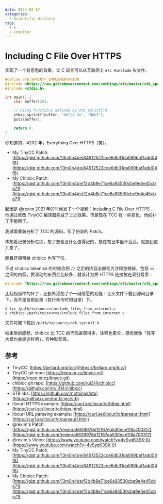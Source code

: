 ```yaml
---
date: 2024-02-17
categories:
  - Scientific Witchery
tags:
  - C
  - Compiler
---
```


# Including C File Over HTTPS

实现了一个有意思的效果，让 C 语言可以从互联网上 `#!c #include` 头文件。

```c title='include_files_from_internet.c'
#define STB_SPRINTF_IMPLEMENTATION
#include <https://raw.githubusercontent.com/nothings/stb/master/stb_sprintf.h> // <- look at this 
#include <stdio.h>

int main() {
    char buffer[20];

    // Using functions defined by stb_sprintf.h
    stbsp_sprintf(buffer, "Hello %s", "NAVI");
    puts(buffer);

    return 0;
}
```

你知道的，4202 年，Everything Over HTTPS（笑）。

- My TinyCC Patch: [https://gist.github.com/13m0n4de/84912522cce6db31da069baf1add04f8](https://gist.github.com/13m0n4de/84912522cce6db31da069baf1add04f8)
- My Chibicc Patch: [https://gist.github.com/13m0n4de/f2b4b8e71ce6a93530cbe9e4e45cbe71](https://gist.github.com/13m0n4de/f2b4b8e71ce6a93530cbe9e4e45cbe71)

<!-- more -->

起因是 [@rexim](https://github.com/rexim) 2021 年的时候发了一个视频：[Including C File Over HTTPS](https://www.youtube.com/watch?v=4vSyqK3SK-0) ，他通过修改 TinyCC 编译器完成了上述效果。但是现在 TCC 有一些变化，他的补丁不能用了。

我试着重新分析了 TCC 的源码，写了份新的 Patch。

本想着记录分析过程，想了想也没什么值得记的，放在笔记本里不合适，就挪到这儿来了。

而且还顺带给 chibicc 也写了份。

不过 chibicc tokenize 的时候会把 `//` 之后的内容全部视为注释忽略掉，包括 `<>` 之间的内容，要改动的东西会比较多，就设计为把 HTTPS 链接放在双引号里：

```c
#include "https://raw.githubusercontent.com/nothings/stb/master/stb_sprintf.h"
```

比起视频中的补丁，还额外添加了个一厢情愿的功能：让头文件下载到源码目录下，而不是当前目录（执行命令时的目录）下。

```
$ tcc /path/to/source/include_files_from_internet.c
$ chibicc /path/to/source/include_files_from_internet.c
```

文件将被下载到 `/path/to/source/stb_sprintf.h`

结束后的感想，chibicc 比 TCC 的代码直观得多，注释也更全，感觉就像「我写大概也会是这样吧」，有种默契感。

## 参考

- TinyCC: [https://bellard.org/tcc/](https://bellard.org/tcc/)
- TinyCC git repo: [https://repo.or.cz/tinycc.git](https://repo.or.cz/tinycc.git)
- chibicc git repo: [https://github.com/rui314/chibicc](https://github.com/rui314/chibicc)
- STB libs: [https://github.com/nothings/stb](https://github.com/nothings/stb)
- libcurl HTTPS example: [https://curl.se/libcurl/c/https.html](https://curl.se/libcurl/c/https.html)
- libcurl URL parseing example: [https://curl.se/libcurl/c/parseurl.html](https://curl.se/libcurl/c/parseurl.html)
- @rexim's Patch: [https://gist.github.com/rexim/a6636976d12f67ea530ece118a700317](https://gist.github.com/rexim/a6636976d12f67ea530ece118a700317)
- @rexim's Video: [https://www.youtube.com/watch?v=4vSyqK3SK-0](https://www.youtube.com/watch?v=4vSyqK3SK-0)
- My TinyCC Patch: [https://gist.github.com/13m0n4de/84912522cce6db31da069baf1add04f8](https://gist.github.com/13m0n4de/84912522cce6db31da069baf1add04f8)
- My Chibicc Patch: [https://gist.github.com/13m0n4de/f2b4b8e71ce6a93530cbe9e4e45cbe71](https://gist.github.com/13m0n4de/f2b4b8e71ce6a93530cbe9e4e45cbe71)
